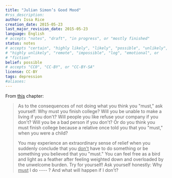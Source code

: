 ```yaml
---
title: "Julian Simon’s Good Mood"
#rss_description: 
author: Issa Rice
creation_date: 2015-05-23
last_major_revision_date: 2015-05-23
language: English
# accepts "notes", "draft", "in progress", or "mostly finished"
status: notes
# accepts "certain", "highly likely", "likely", "possible", "unlikely",
# "highly unlikely", "remote", "impossible", "log", "emotional", or
# "fiction"
belief: possible
# accepts "CC0", "CC-BY", or "CC-BY-SA"
license: CC-BY
tags: depression
#aliases: 
---
```


From [this](http://www.juliansimon.com/writings/Good_Mood/Part_II/chapte13.html) chapter:

> As to the consequences of not doing what you think you "must," ask
> yourself: Why must you finish college? Will you be unable to make a
> living if you don't? Will people you like refuse your company if you
> don't? Will you be a bad person if you don't? Or do you think you must
> finish college because a relative once told you that you "must," when
> you were a child?
> 
> You may experience an extraordinary sense of relief when you suddenly
> conclude that you <u>don't</u> have to do something or be something you
> believed that you "must." You can feel free as a bird and light as a
> feather after feeling weighted down and overloaded by the unwelcome
> burden. Try for yourself! Ask yourself honestly: Why <u>must</u> I do ---- ?
> And what will happen if I don't?

